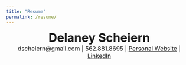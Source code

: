 ```yaml
---
title: "Resume"
permalink: /resume/
---
```


<center><b><font size="6"><b>Delaney Scheiern</b></font></b></center>
<center><font size="3">dscheiern@gmail.com | 562.881.8695 | <a href="https://dscheiern.github.io/"">Personal Website</a> | <a href="https://linkedin.com/in/dscheiern">LinkedIn</a></font></center>
